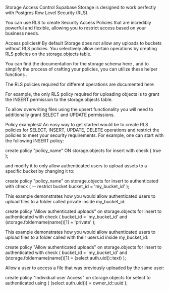 Storage Access Control
Supabase Storage is designed to work perfectly with Postgres Row Level Security (RLS).

You can use RLS to create Security Access Policies that are incredibly powerful and flexible, allowing you to restrict access based on your business needs.

Access policies#
By default Storage does not allow any uploads to buckets without RLS policies. You selectively allow certain operations by creating RLS policies on the storage.objects table.

You can find the documentation for the storage schema here , and to simplify the process of crafting your policies, you can utilize these helper functions .

The RLS policies required for different operations are documented here

For example, the only RLS policy required for uploading objects is to grant the INSERT permission to the storage.objects table.

To allow overwriting files using the upsert functionality you will need to additionally grant SELECT and UPDATE permissions.

Policy examples#
An easy way to get started would be to create RLS policies for SELECT, INSERT, UPDATE, DELETE operations and restrict the policies to meet your security requirements. For example, one can start with the following INSERT policy:

create policy "policy_name"
ON storage.objects
for insert with check (
  true
);

and modify it to only allow authenticated users to upload assets to a specific bucket by changing it to:

create policy "policy_name"
on storage.objects for insert to authenticated with check (
    -- restrict bucket
    bucket_id = 'my_bucket_id'
);

This example demonstrates how you would allow authenticated users to upload files to a folder called private inside my_bucket_id:

create policy "Allow authenticated uploads"
on storage.objects
for insert
to authenticated
with check (
  bucket_id = 'my_bucket_id' and
  (storage.foldername(name))[1] = 'private'
);

This example demonstrates how you would allow authenticated users to upload files to a folder called with their users.id inside my_bucket_id:

create policy "Allow authenticated uploads"
on storage.objects
for insert
to authenticated
with check (
  bucket_id = 'my_bucket_id' and
  (storage.foldername(name))[1] = (select auth.uid()::text)
);

Allow a user to access a file that was previously uploaded by the same user:

create policy "Individual user Access"
on storage.objects for select
to authenticated
using ( (select auth.uid()) = owner_id::uuid );


